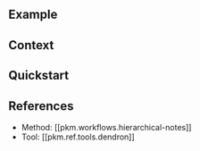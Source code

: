 

## Example

## Context

## Quickstart

## References

- Method: [[pkm.workflows.hierarchical-notes]]
- Tool: [[pkm.ref.tools.dendron]]
